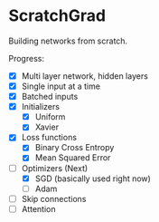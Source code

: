 # ScratchGrad

Building networks from scratch.

Progress:
- [x] Multi layer network, hidden layers
- [x] Single input at a time
- [x] Batched inputs
- [x] Initializers
    - [x] Uniform
    - [x] Xavier
- [x] Loss functions
    - [x] Binary Cross Entropy
    - [x] Mean Squared Error
- [ ] Optimizers (Next)
    - [x] SGD (basically used right now)
    - [ ] Adam
- [ ] Skip connections
- [ ] Attention